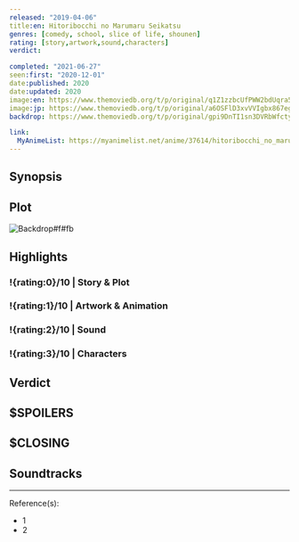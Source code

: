```yaml
---
released: "2019-04-06"
title:en: Hitoribocchi no Marumaru Seikatsu
genres: [comedy, school, slice of life, shounen]
rating: [story,artwork,sound,characters]
verdict:

completed: "2021-06-27"
seen:first: "2020-12-01"
date:published: 2020
date:updated: 2020
image:en: https://www.themoviedb.org/t/p/original/q1Z1zzbcUfPWW2bdUqra5iJ2MiS.jpg
image:jp: https://www.themoviedb.org/t/p/original/a6OSFlD3xvVVIgbx867egPlOPpZ.jpg
backdrop: https://www.themoviedb.org/t/p/original/gpi9DnTI1sn3DVRbWfctyJVecvv.jpg

link:
  MyAnimeList: https://myanimelist.net/anime/37614/hitoribocchi_no_marumaru_seikatsu
---
```



## Synopsis

## Plot

![Backdrop#f#fb](https://www.themoviedb.org/t/p/original/lteiIjL87MEPMUTshkOuk7z13gF.jpg "Source: TMDB")

## Highlights

### !{rating:0}/10 | Story & Plot

### !{rating:1}/10 | Artwork & Animation

### !{rating:2}/10 | Sound

### !{rating:3}/10 | Characters

## Verdict

## $SPOILERS

## $CLOSING

## Soundtracks

***
Reference(s):

- 1
- 2
